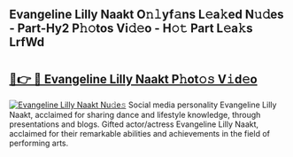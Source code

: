 ## Evangeline Lilly Naakt O𝚗𝚕yf𝚊ns L𝚎a𝚔ed N𝚞𝚍es - Part-Hy2 P𝚑𝚘tos Vi𝚍𝚎o - H𝚘𝚝 Part L𝚎a𝚔s LrfWd

# <h2><a href="http://kf60am.oniu.top/?m=Evangeline+Lilly+Naakt">🔗👉 🔴 Evangeline Lilly Naakt P𝚑ot𝚘𝚜 V𝚒d𝚎o</a></h2>

[![Evangeline Lilly Naakt Nu𝚍e𝚜](https://i.imgur.com/0qMVB7G.gif)](http://kf60am.oniu.top/?m=Evangeline+Lilly+Naakt)
Social media personality Evangeline Lilly Naakt, acclaimed for sharing dance and lifestyle knowledge, through presentations and blogs. Gifted actor/actress Evangeline Lilly Naakt, acclaimed for their remarkable abilities and achievements in the field of performing arts.  
